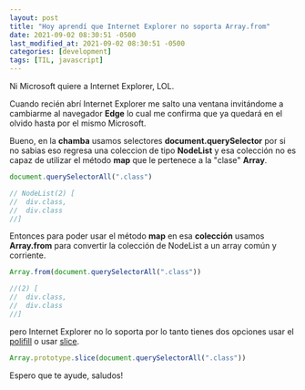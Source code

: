 ```yaml
---
layout: post
title: "Hoy aprendí que Internet Explorer no soporta Array.from"
date: 2021-09-02 08:30:51 -0500
last_modified_at: 2021-09-02 08:30:51 -0500
categories: [development]
tags: [TIL, javascript]
---
```


Ni Microsoft quiere a Internet Explorer, LOL.

Cuando recién abrí Internet Explorer me salto una ventana invitándome a
cambiarme al navegador **Edge** lo cual me confirma que ya quedará
en el olvido hasta por el mismo Microsoft.

Bueno, en la **chamba** usamos selectores **document.querySelector** por si no
sabias eso regresa una coleccion de tipo **NodeList** y
esa colección no es capaz de utilizar el método **map** que le pertenece a
la "clase" **Array**.

```javascript
document.querySelectorAll(".class")

// NodeList(2) [
//  div.class,
//  div.class
//]
```

Entonces para poder usar el método **map** en esa **colección** usamos
**Array.from** para convertir la colección de NodeList a un array común y corriente.

```javascript
Array.from(document.querySelectorAll(".class"))

//(2) [
//  div.class,
//  div.class
//]
```

pero Internet Explorer no lo soporta por lo tanto tienes dos opciones usar
el [polifill](https://developer.mozilla.org/es/docs/Web/JavaScript/Reference/Global_Objects/Array/from#polyfill)
o usar [slice](https://developer.mozilla.org/es/docs/Web/JavaScript/Reference/Global_Objects/Array/slice).

```javascript
Array.prototype.slice(document.querySelectorAll(".class"))
```

Espero que te ayude, saludos!
